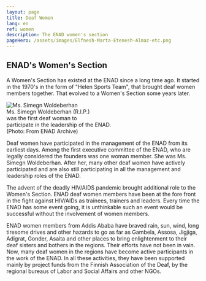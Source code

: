 ```yaml
---
layout: page
title: Deaf Women
lang: en
ref: women
description: The ENAD women's section
pageHero: /assets/images/Elfnesh-Marta-Etenesh-Almaz-etc.png
---
```

<aside class="post-aside">
</aside>
<div class="post-content">
	<h2>ENAD's Women's Section</h2>
	<div>
		<p>
			A Women's Section has existed at the ENAD since a long time ago. It started in the 1970's in the form of "Helen Sports Team", that brought deaf women members together. That evolved to a Women's Section some years later.
		</p>
		<div class="bordered pull-left tiny">
		  <img src="{{ "/assets/images/SimegnWBirhan.png" | prepend: site.baseurl_root }}" Alt="Ms. Simegn Woldeberhan"
		  class="img-responsive center-block" />
		  <div class="caption text-center">
		  	Ms. Simegn Woldeberhan (R.I.P.)<br/> was the first deaf woman to <br/>participate in the leadership of the ENAD.<br/> (Photo: From ENAD Archive)
		  </div>
		</div>
		<p>
			Deaf women have participated in the management of the ENAD from its earliest days. Among the first executive committee of the ENAD, who are legally considered the founders was one woman member. She was Ms. Simegn Woldeberhan. After her, many other deaf women have actively participated and are also still participating in all the management and leadership roles of the ENAD.
		</p>
		<p>
			The advent of the deadly HIV/AIDS pandemic brought additional role to the Women's Section. ENAD deaf women members have been at the fore front in the fight against HIV/AIDs as trainees, trainers and leaders. Every time the ENAD has some event going, it is unthinkable such an event would be successful without the involvement of women members.
		</p>
		<p>
			ENAD women members from Addis Ababa have braved rain, sun, wind, long tiresome drives and other hazards to go as far as Gambela, Assosa, Jigjiga, Adigrat, Gonder, Asaita and other places to bring enlightenment to their deaf sisters and bothers in the regions. Their efforts have not been in vain. Now, many deaf women in the regions have become active participants in the work of the ENAD. In all these activities, they have been supported mainly by project funds from the Finnish Association of the Deaf, by the regional bureaus of Labor and Social Affairs and other NGOs.
		</p>
	</div>
</div>

